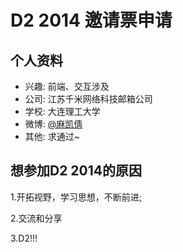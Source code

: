 # D2 2014 邀请票申请

## 个人资料

- 兴趣: 前端、交互涉及
- 公司: 江苏千米网络科技邮箱公司
- 学校: 大连理工大学
- 微博: [@麻凯倩](http://weibo.com/jasonperk/) 
- 其他: 求通过~

## 想参加D2 2014的原因


1.开拓视野，学习思想，不断前进;

2.交流和分享

3.D2!!!
